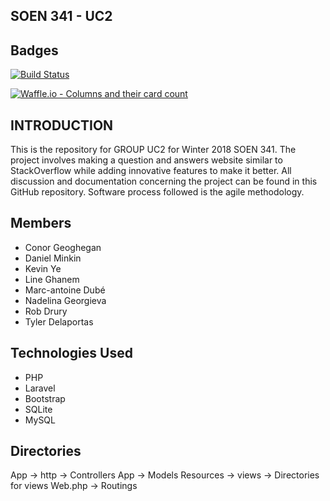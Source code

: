 
## SOEN 341 - UC2

## Badges

[![Build Status](https://travis-ci.com/Keverdose/SOEN341-UC2.svg?token=xXL3wyseCNM53yxjqqda&branch=master)](https://travis-ci.com/Keverdose/SOEN341-UC2)

[![Waffle.io - Columns and their card count](https://badge.waffle.io/7fa17af2184e5ac502453fb1c8675c65903c93257277c72829c57de3cbb719d6.svg?columns=all)](https://waffle.io/Keverdose/SOEN341-UC2)

## INTRODUCTION
This is the repository for GROUP UC2 for Winter 2018 SOEN 341. 
The project involves making a question and answers website similar to StackOverflow while adding innovative features to make it better. 
All discussion and documentation concerning the project can be found in this GitHub repository. 
Software process followed is the agile methodology.

## Members 

* Conor Geoghegan
* Daniel Minkin
* Kevin Ye
* Line Ghanem
* Marc-antoine Dubé
* Nadelina Georgieva
* Rob Drury
* Tyler Delaportas

## Technologies Used

* PHP 
* Laravel 
* Bootstrap 
* SQLite
* MySQL

## Directories 
App -> http -> Controllers
App -> Models
Resources -> views -> Directories for views
Web.php -> Routings
